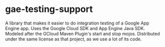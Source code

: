 gae-testing-support
===================

A library that makes it easier to do integration testing of a Google App
Engine app. Uses the Google Cloud SDK and App Engine Java SDK. Modeled after
the GCloud Maven Plugin's start and stop mojos. Distributed under the same
license as that project, as we use a lot of its code.


